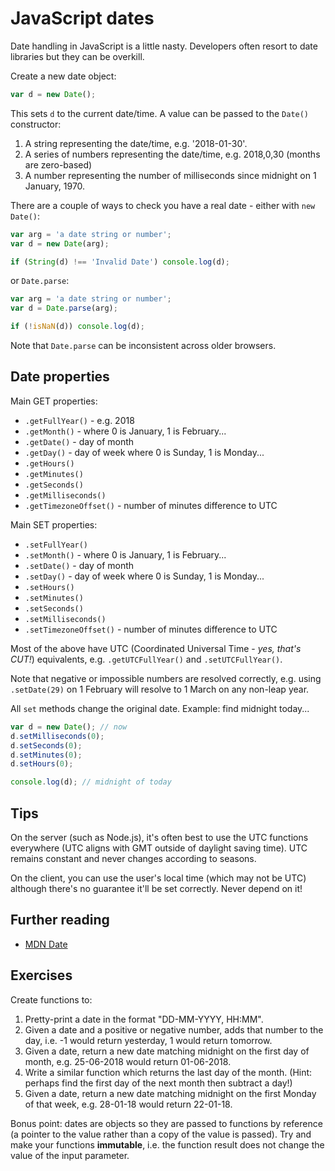 # JavaScript dates

Date handling in JavaScript is a little nasty. Developers often resort to date libraries but they can be overkill.

Create a new date object:

```javascript
var d = new Date();
```

This sets `d` to the current date/time. A value can be passed to the `Date()` constructor:

1. A string representing the date/time, e.g. '2018-01-30'.
1. A series of numbers representing the date/time, e.g. 2018,0,30 (months are zero-based)
1. A number representing the number of milliseconds since midnight on 1 January, 1970.

There are a couple of ways to check you have a real date - either with `new Date()`:

```javascript
var arg = 'a date string or number';
var d = new Date(arg);

if (String(d) !== 'Invalid Date') console.log(d);
```

or `Date.parse`:

```javascript
var arg = 'a date string or number';
var d = Date.parse(arg);

if (!isNaN(d)) console.log(d);
```

Note that `Date.parse` can be inconsistent across older browsers.


## Date properties
Main GET properties:

* `.getFullYear()` - e.g. 2018
* `.getMonth()` - where 0 is January, 1 is February...
* `.getDate()` - day of month
* `.getDay()` - day of week where 0 is Sunday, 1 is Monday...
* `.getHours()`
* `.getMinutes()`
* `.getSeconds()`
* `.getMilliseconds()`
* `.getTimezoneOffset()` - number of minutes difference to UTC

Main SET properties:

* `.setFullYear()`
* `.setMonth()` - where 0 is January, 1 is February...
* `.setDate()` - day of month
* `.setDay()` - day of week where 0 is Sunday, 1 is Monday...
* `.setHours()`
* `.setMinutes()`
* `.setSeconds()`
* `.setMilliseconds()`
* `.setTimezoneOffset()` - number of minutes difference to UTC

Most of the above have UTC (Coordinated Universal Time - *yes, that's CUT!*) equivalents, e.g. `.getUTCFullYear()` and `.setUTCFullYear()`.

Note that negative or impossible numbers are resolved correctly, e.g. using `.setDate(29)` on 1 February will resolve to 1 March on any non-leap year.

All `set` methods change the original date. Example: find midnight today...

```javascript
var d = new Date(); // now
d.setMilliseconds(0);
d.setSeconds(0);
d.setMinutes(0);
d.setHours(0);

console.log(d); // midnight of today
```


## Tips
On the server (such as Node.js), it's often best to use the UTC functions everywhere (UTC aligns with GMT outside of daylight saving time). UTC remains constant and never changes according to seasons.

On the client, you can use the user's local time (which may not be UTC) although there's no guarantee it'll be set correctly. Never depend on it!


## Further reading

* [MDN Date](https://developer.mozilla.org/en-US/docs/Web/JavaScript/Reference/Global_Objects/Date)


## Exercises
Create functions to:

1. Pretty-print a date in the format "DD-MM-YYYY, HH:MM".
1. Given a date and a positive or negative number, adds that number to the day, i.e. -1 would return yesterday, 1 would return tomorrow.
1. Given a date, return a new date matching midnight on the first day of month, e.g. 25-06-2018 would return 01-06-2018.
1. Write a similar function which returns the last day of the month. (Hint: perhaps find the first day of the next month then subtract a day!)
1. Given a date, return a new date matching midnight on the first Monday of that week, e.g. 28-01-18 would return 22-01-18.

Bonus point: dates are objects so they are passed to functions by reference (a pointer to the value rather than a copy of the value is passed). Try and make your functions **immutable**, i.e. the function result does not change the value of the input parameter.

